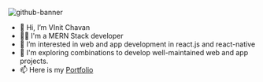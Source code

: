 ![github-banner](https://github.com/user-attachments/assets/eb4a84a0-30fe-4446-bcbc-ad2e592896d8)


- 👋 Hi, I’m VInit Chavan
- 🧑‍💻 I'm a MERN Stack developer
- 👀 I’m interested in web and app development in react.js and react-native
- 🌱 I'm exploring combinations to develop well-maintained web and app projects.
- 📫 Here is my [Portfolio](https://vinitchavan-portfolio.netlify.app/)

<!---
vinitcs/vinitcs is a ✨ special ✨ repository because its `README.md` (this file) appears on your GitHub profile.
You can click the Preview link to take a look at your changes.
--->
